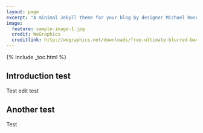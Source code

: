 ```yaml
---
layout: page
excerpt: "A minimal Jekyll theme for your blog by designer Michael Rose."
image:
  feature: sample-image-1.jpg
  credit: WeGraphics
  creditlink: http://wegraphics.net/downloads/free-ultimate-blurred-background-pack/
---
```


{% include _toc.html %}

## Introduction test

Test edit test

## Another test

Test 
